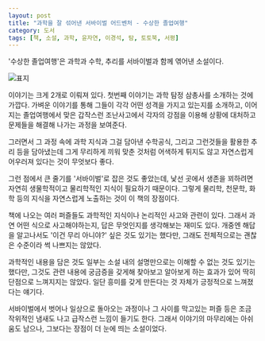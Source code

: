 ```yaml
---
layout: post
title: "과학을 잘 섞어낸 서바이벌 어드벤처 - 수상한 졸업여행"
category: 도서
tags: [책, 소설, 과학, 윤자연, 이경석, 탐, 토토북, 서평]
---
```


'수상한 졸업여행'은
과학과 수학, 추리를 서바이벌과 함께 엮어낸 소설이다.

![표지](https://lh3.googleusercontent.com/_Na144FJzSSBB9s3jfeeiVd83g7F7mXBPQu0yc_sT8kyJfD1MDGC2nOJL_RK5hTTf1wKoXpbJwb_7Q=s480)

이야기는 크게 2개로 이뤄져 있다.
첫번째 이야기는 과학 탐정 삼총사를 소개하는 것에 가깝다.
가벼운 이야기를 통해 그들이 각각 어떤 성격을 가지고 있는지를 소개하고,
이어지는 졸업여행에서 맞은 갑작스런 조난사고에서
각자의 강점을 이용해 상황에 대처하고 문제들을 해결해 나가는 과정을 보여준다.

그러면서 그 과정 속에 과학 지식과 그걸 담아낸 수학공식,
그리고 그런것들을 활용한 추리 등을 담아냈는데
그게 무리하게 끼워 맞춘 것처럼 어색하게 튀지도 않고
자연스럽게 어우러져 있다는 것이 무엇보다 좋다.

그런 점에서 큰 줄기를 '서바이벌'로 잡은 것도 좋았는데,
낯선 곳에서 생존을 꾀하려면 자연히 생물학적이고 물리학적인 지식이 필요하기 때문이다.
그렇게 물리학, 천문학, 화학 등의 지식을 자연스럽게 노출하는 것이 이 책의 장점이다.

책에 나오는 여러 퍼즐들도 과학적인 지식이나 논리적인 사고와 관련이 있다.
그래서 과연 어떤 식으로 사고해야하는지,
답은 무엇인지를 생각해보는 재미도 있다.
개중엔 해답을 알고나서도 '이건 무리 아니야?' 싶은 것도 있기는 했다만,
그래도 전체적으로는 괜찮은 수준이라 썩 나쁘지는 않았다.

과학적인 내용을 담은 것도
일부는 소설 내의 설명만으로는 이해할 수 없는 것도 있기는 했다만,
그것도 관련 내용에 궁금증을 갖게해 찾아보고 알아보게 하는 효과가 있어
딱히 단점으로 느껴지지는 않았다.
일단 흥미를 갖게 만든다는 것 자체가 긍정적으로 느껴졌다는 얘기다.

서바이벌에서 벗어나 일상으로 돌아오는 과정이나
그 사이를 막고있는 퍼즐 등은 조금 작위적인 냄새도 나고
급작스런 느낌이 들기도 한다.
그래서 이야기의 마무리에는 아쉬움도 남으나,
그보다는 장점이 더 눈에 띄는 소설이었다.
